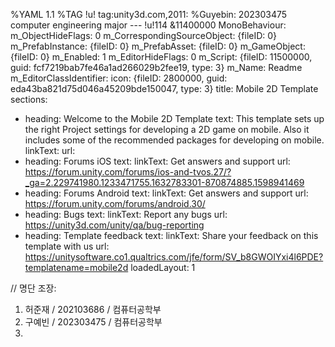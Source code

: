 %YAML 1.1
%TAG !u! tag:unity3d.com,2011:
%Guyebin: 202303475 computer engineering major
--- !u!114 &11400000
MonoBehaviour:
  m_ObjectHideFlags: 0
  m_CorrespondingSourceObject: {fileID: 0}
  m_PrefabInstance: {fileID: 0}
  m_PrefabAsset: {fileID: 0}
  m_GameObject: {fileID: 0}
  m_Enabled: 1
  m_EditorHideFlags: 0
  m_Script: {fileID: 11500000, guid: fcf7219bab7fe46a1ad266029b2fee19, type: 3}
  m_Name: Readme
  m_EditorClassIdentifier: 
  icon: {fileID: 2800000, guid: eda43ba821d75d046a45209bde150047, type: 3}
  title: Mobile 2D Template
  sections:
  - heading: Welcome to the Mobile 2D Template
    text: This template sets up the right Project settings for developing a 2D game
      on mobile. Also it includes some of the recommended packages for developing
      on mobile.
    linkText: 
    url: 
  - heading: Forums iOS
    text: 
    linkText: Get answers and support
    url: https://forum.unity.com/forums/ios-and-tvos.27/?_ga=2.229741980.1233471755.1632783301-870874885.1598941469
  - heading: Forums Android
    text: 
    linkText: Get answers and support
    url: https://forum.unity.com/forums/android.30/
  - heading: Bugs
    text: 
    linkText: Report any bugs
    url: https://unity3d.com/unity/qa/bug-reporting
  - heading: Template feedback
    text: 
    linkText: Share your feedback on this template with us
    url: https://unitysoftware.co1.qualtrics.com/jfe/form/SV_b8GWOIYxi4l6PDE?templatename=mobile2d
  loadedLayout: 1


// 명단
조장:
1. 허준재 / 202103686 / 컴퓨터공학부
2. 구예빈 / 202303475 / 컴퓨터공학부
3. 
